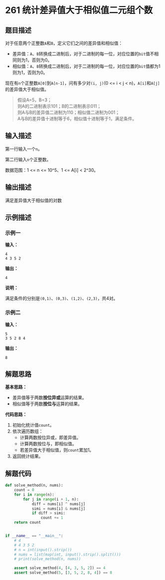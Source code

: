 # 261 统计差异值大于相似值二元组个数

## 题目描述

对于任意两个正整数`A`和`B`，定义它们之间的差异值和相似值：

- 差异值：`A`、`B`转换成二进制后，对于二进制的每一位，对应位置的`bit`值不相同则为1，否则为0。
- 相似值：`A`、`B`转换成二进制后，对于二进制的每一位，对应位置的`bit`值都为1则为1，否则为0。

现在有`n`个正整数`A[0]`到`A[n-1]`，问有多少对`(i, j)`(0 <= i < j < n)，`A[i]`和`A[j]`的差异值大于相似值。

> 假设A=5，B=3；  
则A的二进制表示101；B的二进制表示011；  
则A与B的差异值二进制为110；相似值二进制为001；  
A与B的差异值十进制等于6，相似值十进制等于1，满足条件。

## 输入描述

第一行输入一个`n`。

第二行输入`n`个正整数。

数据范围：1 <= n <= 10^5、1 <= A[i] < 2^30。

## 输出描述

满足差异值大于相似值的对数

## 示例描述

### 示例一

**输入：**
```text
4
4 3 5 2
```

**输出：**
```text
4
```

**说明：**

满足条件的分别是`(0,1)`、`(0,3)`、`(1,2)`、`(2,3)`，共4对。

### 示例二

**输入：**
```text
5
3 5 2 8 4
```

**输出：**
```text
8
```

## 解题思路

**基本思路：**

- 差异值等于两数**按位异或**运算的结果。
- 相似值等于两数**按位与**运算的结果。

**代码思路：**

1. 初始化统计值`count`。 
2. 依次遍历数组：
   - 计算两数按位异或，即差异值。
   - 计算两数按位与，即相似值。
   - 若差异值大于相似值，则`count`累加1。
3. 返回统计结果。    

## 解题代码
```python
def solve_method(n, nums):
    count = 0
    for i in range(n):
        for j in range(i + 1, n):
            diff = nums[i] ^ nums[j]
            simi = nums[i] & nums[j]
            if diff > simi:
                count += 1
    return count


if __name__ == "__main__":
    # 4
    # 4 3 5 2
    # n = int(input().strip())
    # nums = list(map(int, input().strip().split()))
    # print(solve_method(n, nums))

    assert solve_method(4, [4, 3, 5, 2]) == 4
    assert solve_method(5, [3, 5, 2, 8, 4]) == 8
```